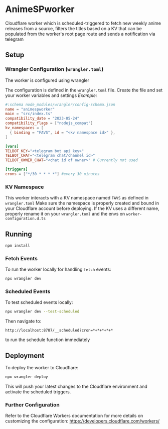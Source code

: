 # AnimeSPworker
Cloudflare worker which is scheduled-triggered to fetch new weekly anime releases from a source, filters the titles based on a KV that can be populated from the worker's root page route and sends a notification via telegram

## Setup

### Wrangler Configuration (`wrangler.toml`)
The worker is configured using wrangler 


The configuration is defined in the `wrangler.toml` file. Create the file and set your worker variables and settings
_Example:_
```toml
#:schema node_modules/wrangler/config-schema.json
name = "animespworker"
main = "src/index.ts"
compatibility_date = "2023-05-24"
compatibility_flags = ["nodejs_compat"]
kv_namespaces = [
  { binding = "FAVS", id = "<kv namespace id>" },
]

[vars]
TELBOT_KEY="<telegram bot api key>"
TELBOT_CHAT="<telegram chat/channel id>"
TELBOT_OWNER_CHAT="<chat id of owner>" # Currently not used

[triggers]
crons = ["*/30 * * * *"] #every 30 minutes
```


### KV Namespace

This worker interacts with a KV namespace named `FAVS` as defined in `wrangler.toml` Make sure the namespace is properly created and bound in your Cloudflare account before deploying.
If the KV uses a different name, properly rename it on your `wrangler.toml` and the envs on `worker-configuration.d.ts`


## Running

```bash
npm install
```
### Fetch Events

To run the worker locally for handling `fetch` events:

```bash
npx wrangler dev
```

### Scheduled Events

To test scheduled events locally:

```bash
npx wrangler dev --test-scheduled
```
Then navigate to:
```
http://localhost:8787/__scheduled?cron=*+*+*+*+*
```
to run the schedule function immediately


## Deployment

To deploy the worker to Cloudflare:

```bash
npx wrangler deploy
```

This will push your latest changes to the Cloudflare environment and activate the scheduled triggers.

### Further Configuration

Refer to the Cloudflare Workers documentation for more details on customizing the configuration: https://developers.cloudflare.com/workers/